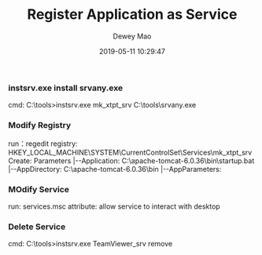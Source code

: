 ﻿--- 
layout: post 
title: "Register Application as Service" 
date: 2019-05-11 10:29:47 
author: Dewey Mao 
categories: Solution 
--- 

### instsrv.exe install srvany.exe
cmd: C:\tools>instsrv.exe mk_xtpt_srv C:\\tools\srvany.exe

### Modify Registry
run：regedit
registry: HKEY_LOCAL_MACHINE\SYSTEM\CurrentControlSet\Services\mk_xtpt_srv
Create: Parameters
			|--Application:		C:\apache-tomcat-6.0.36\bin\startup.bat
			|--AppDirectory: 	C:\apache-tomcat-6.0.36\bin
			|--AppParameters:	
			
### MOdify Service
run: services.msc
attribute: allow service to interact with desktop

### Delete Service
cmd: C:\tools>instsrv.exe TeamViewer_srv remove
 
